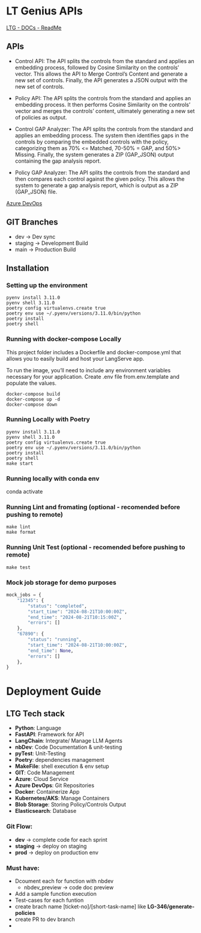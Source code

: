 # LT Genius APIs


<!-- WARNING: THIS FILE WAS AUTOGENERATED! DO NOT EDIT! -->

[LTG - DOCs -
ReadMe](https://cirruslabsio.sharepoint.com/:w:/s/AICOE-CL-GRP/EdsWQvZUZJBKgNqYBWBD6SIBFn2jPNAk_BckVlcRR0m-Cw?e=ChQ40m0)

## APIs

- Control API: The API splits the controls from the standard and applies
  an embedding process, followed by Cosine Similarity on the controls’
  vector. This allows the API to Merge Control’s Content and generate a
  new set of controls. Finally, the API generates a JSON output with the
  new set of controls.

- Policy API: The API splits the controls from the standard and applies
  an embedding process. It then performs Cosine Similarity on the
  controls’ vector and merges the controls’ content, ultimately
  generating a new set of policies as output.

- Control GAP Analyzer: The API splits the controls from the standard
  and applies an embedding process. The system then identifies gaps in
  the controls by comparing the embedded controls with the policy,
  categorizing them as 70% \<= Matched, 70-50% = GAP, and 50%\> Missing.
  Finally, the system generates a ZIP (GAP_JSON) output containing the
  gap analysis report.

- Policy GAP Analyzer: The API splits the controls from the standard and
  then compares each control against the given policy. This allows the
  system to generate a gap analysis report, which is output as a ZIP
  (GAP_JSON) file.

[Azure
DevOps](https://dev.azure.com/CirrusLabsData/CirrusAI/_git/cirrusai-It-genius-api)

## GIT Branches

- dev -\> Dev sync
- staging -\> Development Build
- main -\> Production Build

## Installation

### Setting up the environment

``` shell
pyenv install 3.11.0
pyenv shell 3.11.0
poetry config virtualenvs.create true
poetry env use ~/.pyenv/versions/3.11.0/bin/python
poetry install
poetry shell
```

### Running with docker-compose Locally

This project folder includes a Dockerfile and docker-compose.yml that
allows you to easily build and host your LangServe app.

To run the image, you’ll need to include any environment variables
necessary for your application. Create .env file from.env.template and
populate the values.

``` shell
docker-compose build
docker-compose up -d
docker-compose down
```

### Running Locally with Poetry

``` shell
pyenv install 3.11.0
pyenv shell 3.11.0
poetry config virtualenvs.create true
poetry env use ~/.pyenv/versions/3.11.0/bin/python
poetry install
poetry shell
make start
```

### Running locally with conda env

conda activate <name of your virtual env created using conda>

### Running Lint and fromating (optional - recomended before pushing to remote)

``` shell
make lint
make format
```

### Running Unit Test (optional - recomended before pushing to remote)

``` shell
make test
```

### Mock job storage for demo purposes

``` python
mock_jobs = {
    "12345": {
        "status": "completed",
        "start_time": "2024-08-21T10:00:00Z",
        "end_time": "2024-08-21T10:15:00Z",
        "errors": []
    },
    "67890": {
        "status": "running",
        "start_time": "2024-08-21T10:00:00Z",
        "end_time": None,
        "errors": []
    },
}
```

# Deployment Guide

## **LTG Tech stack**

- **Python**: Language
- **FastAPI**: Framework for API
- **LangChain**: Integrate/ Manage LLM Agents
- **nbDev**: Code Documentation & unit-testing
- **pyTest**: Unit-Testing
- **Poetry**: dependencies management
- **MakeFile**: shell execution & env setup
- **GIT**: Code Management
- **Azure**: Cloud Service
- **Azure DevOps**: Git Repositories
- **Docker**: Containerize App
- **Kubernetes/AKS**: Manage Containers
- **Blob Storage**: Storing Policy/Controls Output
- **Elasticsearch**: Database

### Git Flow:

- **dev** -\> complete code for each sprint
- **staging** -\> deploy on staging
- **prod** -\> deploy on production env

### Must have:

- Dcoument each for function with nbdev
  - nbdev_preview -\> code doc preview
- Add a sample function execution
- Test-cases for each funtion
- create brach name \[ticket-no\]/\[short-task-name\] like
  **LG-346/generate-policies**
- create PR to dev branch
- 
